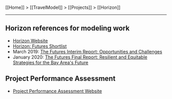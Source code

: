 [[Home]] > [[TravelModel]] > [[Projects]] > [[Horizon]]

***

## Horizon references for modeling work

* [Horizon Website](https://mtc.ca.gov/our-work/plans-projects/horizon)
* [Horizon: Futures Shortlist](https://mtc.ca.gov/sites/default/files/Horizon-Futures_Shortlist.pdf)
* March 2019: [The Futures Interim Report: Opportunities and Challenges](https://mtc.ca.gov/sites/default/files/Horz_Futures_OppsChallenge_031519.pdf)
* January 2020: [The Futures Final Report: Resilient and Equitable Strategies for the Bay Area's Future](https://mtc.ca.gov/sites/default/files/Horz_Futures_Report.web_.pdf)

## Project Performance Assessment

* [Project Performance Assessment Website](https://mtc.ca.gov/our-work/plans-projects/horizon/project-performance-assessment)
